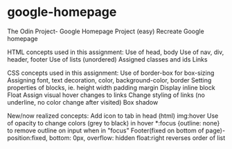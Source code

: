 # google-homepage
The Odin Project- Google Homepage Project (easy)
Recreate Google homepage

HTML concepts used in this assignment:
Use of head, body
Use of nav, div, header, footer
Use of lists (unordered)
Assigned classes and ids
Links

CSS concepts used in this assignment:
Use of border-box for box-sizing
Assigning font, text decoration, color, background-color, border
Setting properties of blocks, ie. height width padding margin
Display inline block
Float
Assign visual hover changes to links
Change styling of links (no underline, no color change after visited)
Box shadow

New/now realized concepts:
Add icon to tab in head (html)
img:hover
Use of opacity to change colors (grey to black) in hover
*:focus {outline: none} to remove outline on input when in "focus"
Footer(fixed on bottom of page)- position:fixed, bottom: 0px, overflow: hidden
float:right reverses order of list